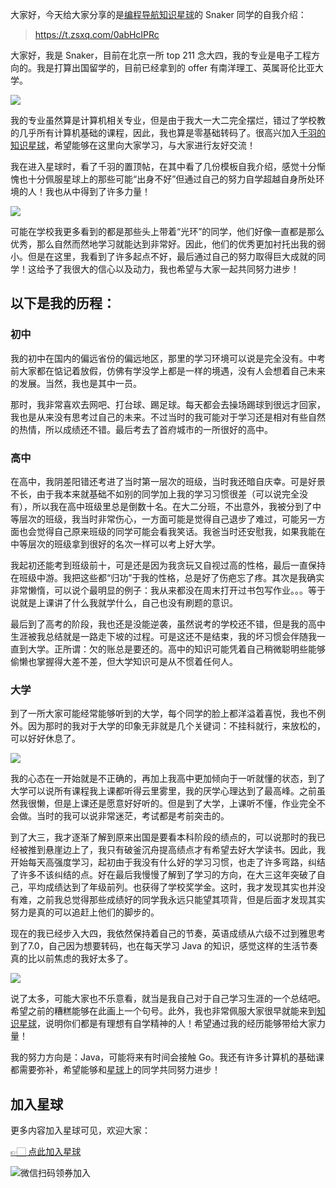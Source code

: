 大家好，今天给大家分享的是[编程导航知识星球](https://mp.weixin.qq.com/s?__biz=MzI1NDczNTAwMA==&mid=2247524980&idx=2&sn=9ddcdb6c52aa096ed4c5ad0ced946a7d&chksm=e9c28583deb50c95f3c2665713a8bbc372c68332b3bfb846cf4b23af3f1cc07164832a291335&token=689599617&lang=zh_CN&scene=21#wechat_redirect)的 Snaker 同学的自我介绍：

> https://t.zsxq.com/0abHcIPRc

大家好，我是 Snaker，目前在北京一所 top 211 念大四，我的专业是电子工程方向的。我是打算出国留学的，目前已经拿到的 offer 有南洋理工、英属哥伦比亚大学。


![](https://files.mdnice.com/user/31817/4f1ce020-ae7b-4579-b08a-2a15da35bf9b.png)


我的专业虽然算是计算机相关专业，但是由于我大一大二完全摆烂，错过了学校教的几乎所有计算机基础的课程，因此，我也算是零基础转码了。很高兴加入[千羽的知识星球](https://mp.weixin.qq.com/s?__biz=MzI1NDczNTAwMA==&mid=2247524980&idx=2&sn=9ddcdb6c52aa096ed4c5ad0ced946a7d&chksm=e9c28583deb50c95f3c2665713a8bbc372c68332b3bfb846cf4b23af3f1cc07164832a291335&token=689599617&lang=zh_CN&scene=21#wechat_redirect)，希望能够在这里向大家学习，与大家进行友好交流！


我在进入星球时，看了千羽的置顶帖，在其中看了几份模板自我介绍，感觉十分惭愧也十分佩服星球上的那些可能“出身不好”但通过自己的努力自学超越自身所处环境的人！我也从中得到了许多力量！

![](https://files.mdnice.com/user/31817/7a672c54-e547-440a-a4ce-13831153d381.png)


可能在学校我更多看到的都是那些头上带着“光环”的同学，他们好像一直都是那么优秀，那么自然而然地学习就能达到非常好。因此，他们的优秀更加衬托出我的弱小。但是在这里，我看到了许多起点不好，最后通过自己的努力取得巨大成就的同学！这给予了我很大的信心以及动力，我也希望与大家一起共同努力进步！



## 以下是我的历程：
### 初中

我的初中在国内的偏远省份的偏远地区，那里的学习环境可以说是完全没有。中考前大家都在惦记着放假，仿佛有学没学上都是一样的境遇，没有人会想着自己未来的发展。当然，我也是其中一员。

那时，我非常喜欢去网吧、打台球、踢足球。每天都会去操场踢球到很远才回家，我也是从来没有思考过自己的未来。不过当时的我可能对于学习还是相对有些自然的热情，所以成绩还不错。最后考去了首府城市的一所很好的高中。

### 高中

在高中，我阴差阳错还考进了当时第一层次的班级，当时我还暗自庆幸。可是好景不长，由于我本来就基础不如别的同学加上我的学习习惯很差（可以说完全没有），所以我在高中班级里总是倒数十名。在大二分班，不出意外，我被分到了中等层次的班级，我当时非常伤心，一方面可能是觉得自己退步了难过，可能另一方面也会觉得自己原来班级的同学可能会看我笑话。我爸当时还安慰我，如果我能在中等层次的班级拿到很好的名次一样可以考上好大学。

我起初还能考到班级前十，可是还是因为我贪玩又自视过高的性格，最后一直保持在班级中游。我把这些都“归功”于我的性格，总是好了伤疤忘了疼。其次是我确实非常懒惰，可以说个最明显的例子：我从来都没在周末打开过书包写作业。。。等于说就是上课讲了什么我就学什么，自己也没有刷题的意识。


最后到了高考的阶段，我也还是没能逆袭，虽然说考的学校还不错，但是我的高中生涯被我总结就是一路走下坡的过程。可是这还不是结束，我的坏习惯会伴随我一直到大学。正所谓：欠的账总是要还的。高中的知识可能凭着自己稍微聪明些能够偷懒也掌握得大差不差，但大学知识可是从不惯着任何人。

### 大学

到了一所大家可能经常能够听到的大学，每个同学的脸上都洋溢着喜悦，我也不例外。因为那时的我对于大学的印象无非就是几个关键词：不挂科就行，来放松的，可以好好休息了。

![](https://files.mdnice.com/user/31817/baa1be31-db13-49ba-bfa0-2444eeb6aa96.png)


我的心态在一开始就是不正确的，再加上我高中更加倾向于一听就懂的状态，到了大学可以说所有课程我上课都听得云里雾里，我的厌学心理达到了最高峰。之前虽然我很懒，但是上课还是愿意好好听的。但是到了大学，上课听不懂，作业完全不会做。当时的我可以说非常迷茫，考试都是考前突击的。


到了大三，我才逐渐了解到原来出国是要看本科阶段的绩点的，可以说那时的我已经被推到悬崖边上了，我只有破釜沉舟提高绩点才有希望去好大学读书。因此，我开始每天高强度学习，起初由于我没有什么好的学习习惯，也走了许多弯路，纠结了许多不该纠结的点。好在最后我慢慢了解到了学习的方向，在大三这年突破了自己，平均成绩达到了年级前列。也获得了学校奖学金。这时，我才发现其实也并没有难，之前我总觉得那些成绩好的同学我永远只能望其项背，但是后面才发现其实努力是真的可以追赶上他们的脚步的。

现在的我已经步入大四，我依然保持着自己的节奏，英语成绩从六级不过到雅思考到了7.0，自己因为想要转码，也在每天学习 Java 的知识，感觉这样的生活节奏真的比以前焦虑的我好太多了。


![](https://files.mdnice.com/user/31817/5a6c4e87-5f65-4650-80db-94ce04eddcf7.png)


说了太多，可能大家也不乐意看，就当是我自己对于自己学习生涯的一个总结吧。希望之前的糟糕能够在此画上一个句号。此外，我也非常佩服大家很早就能来到[知识星球](https://mp.weixin.qq.com/s?__biz=MzI1NDczNTAwMA==&mid=2247524980&idx=2&sn=9ddcdb6c52aa096ed4c5ad0ced946a7d&chksm=e9c28583deb50c95f3c2665713a8bbc372c68332b3bfb846cf4b23af3f1cc07164832a291335&token=689599617&lang=zh_CN&scene=21#wechat_redirect)，说明你们都是有理想有自学精神的人！希望通过我的经历能够带给大家力量！



我的努力方向是：Java，可能将来有时间会接触 Go。我还有许多计算机的基础课都需要弥补，希望能够和[星球](https://mp.weixin.qq.com/s?__biz=MzI1NDczNTAwMA==&mid=2247524980&idx=2&sn=9ddcdb6c52aa096ed4c5ad0ced946a7d&chksm=e9c28583deb50c95f3c2665713a8bbc372c68332b3bfb846cf4b23af3f1cc07164832a291335&token=689599617&lang=zh_CN&scene=21#wechat_redirect)上的同学共同努力进步！

## 加入星球

更多内容加入星球可见，欢迎大家：

[👉🏻 点此加入星球](https://yuyuanweb.feishu.cn/wiki/SDtMwjR1DituVpkz5MLc3fZLnzb)

![微信扫码领券加入](https://www.codefather.cn/img/%E7%9F%A5%E8%AF%86%E6%98%9F%E7%90%83%E6%89%AB%E7%A0%81.jpeg)
